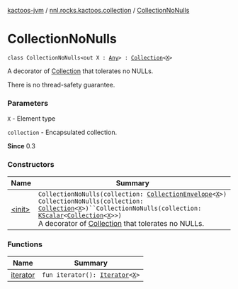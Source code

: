 [kactoos-jvm](../../index.md) / [nnl.rocks.kactoos.collection](../index.md) / [CollectionNoNulls](./index.md)

# CollectionNoNulls

`class CollectionNoNulls<out X : `[`Any`](https://kotlinlang.org/api/latest/jvm/stdlib/kotlin/-any/index.html)`> : `[`Collection`](https://kotlinlang.org/api/latest/jvm/stdlib/kotlin.collections/-collection/index.html)`<`[`X`](index.md#X)`>`

A decorator of [Collection](https://kotlinlang.org/api/latest/jvm/stdlib/kotlin.collections/-collection/index.html) that tolerates no NULLs.

There is no thread-safety guarantee.

### Parameters

`X` - Element type

`collection` - Encapsulated collection.

**Since**
0.3

### Constructors

| Name | Summary |
|---|---|
| [&lt;init&gt;](-init-.md) | `CollectionNoNulls(collection: `[`CollectionEnvelope`](../-collection-envelope/index.md)`<`[`X`](index.md#X)`>)`<br>`CollectionNoNulls(collection: `[`Collection`](https://kotlinlang.org/api/latest/jvm/stdlib/kotlin.collections/-collection/index.html)`<`[`X`](index.md#X)`>)``CollectionNoNulls(collection: `[`KScalar`](../../nnl.rocks.kactoos/-k-scalar.md)`<`[`Collection`](https://kotlinlang.org/api/latest/jvm/stdlib/kotlin.collections/-collection/index.html)`<`[`X`](index.md#X)`>>)`<br>A decorator of [Collection](https://kotlinlang.org/api/latest/jvm/stdlib/kotlin.collections/-collection/index.html) that tolerates no NULLs. |

### Functions

| Name | Summary |
|---|---|
| [iterator](iterator.md) | `fun iterator(): `[`Iterator`](https://kotlinlang.org/api/latest/jvm/stdlib/kotlin.collections/-iterator/index.html)`<`[`X`](index.md#X)`>` |
